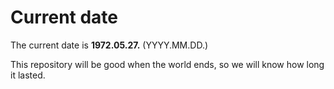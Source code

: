 # Current date

The current date is **1972.05.27.** (YYYY.MM.DD.)

This repository will be good when the world ends, so we will know how long it lasted.